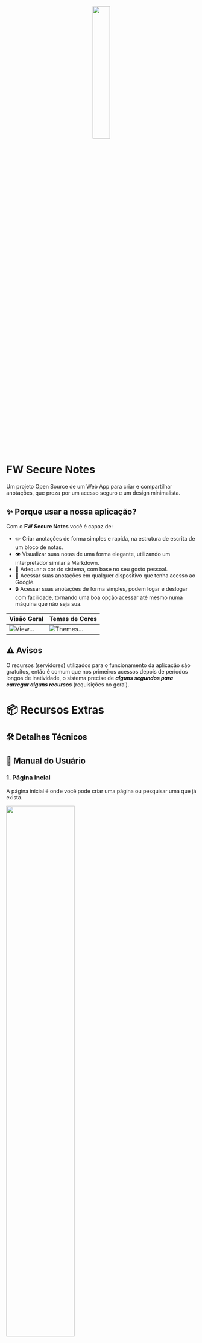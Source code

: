<div align="center">
	<img src="./src/assets/logo.png" width="30%" />
</div>

# FW Secure Notes
Um projeto Open Source de um Web App para criar e compartilhar anotações, que preza por um acesso seguro e um design minimalista.

## ✨ Porque usar a nossa aplicação?
Com o **FW Secure Notes** você é capaz de:
- ✏️ Criar anotações de forma simples e rapida, na estrutura de escrita de um bloco de notas.
- 👁️ Visualizar suas notas de uma forma elegante, utilizando um interpretador similar a Markdown.
- 🎨 Adequar a cor do sistema, com base no seu gosto pessoal.
- 🛜 Acessar suas anotações em qualquer dispositivo que tenha acesso ao Google.
- 🔒 Acessar suas anotações de forma simples, podem logar e deslogar com facilidade, tornando uma boa opção acessar até mesmo numa máquina que não seja sua.

| Visão Geral | Temas de Cores |
| --- | --- |
| ![View...](https://github.com/WesleyTelesBenette/my-sources-for-docs/blob/main/fw-secure-notes/example.png) | ![Themes...](https://github.com/WesleyTelesBenette/my-sources-for-docs/blob/main/fw-secure-notes/themes.png) |

## ⚠️ Avisos
O recursos (servidores) utilizados para o funcionamento da aplicação são gratuítos, então é comum que nos primeiros acessos depois de períodos longos de inatividade, o sistema precise de ***alguns segundos para carregar alguns recursos*** (requisições no geral).

# 📦 Recursos Extras
## 🛠️ Detalhes Técnicos

## 📖 Manual do Usuário

### 1. Página Incial
A página inicial é onde você pode criar uma página ou pesquisar uma que já exista.

<img src="https://github.com/WesleyTelesBenette/my-sources-for-docs/blob/main/fw-secure-notes/main-page.png" width="60%" />

Após preencher o campo de nome, você deve completar o segundo campo de acordo com seu objetivo:
- **✨ Criar**: Caso sua intenção seja criar uma página, insira uma senha do tamanho que quiser (inclusive nenhuma senha).
- **🔍 Pesquisar**: Caso você deseje acessar uma página que já exista, insira o PIN da página.

### 2. Carregamento da Página
Uma página comum, que você vai ver sempre que realizar qualquer uma das duas ações do item **"1."**.

<img src="https://github.com/WesleyTelesBenette/my-sources-for-docs/blob/main/fw-secure-notes/loading-page.png" width="60%" />

### 3. Página de Login
Aqui você deve inserir sua senha, para que você possa efetivamente acessar sua página.

| Entrada de Senha | Erro de Senha |
| --- | --- |
| ![Password](https://github.com/WesleyTelesBenette/my-sources-for-docs/blob/main/fw-secure-notes/password.png) | ![Error](https://github.com/WesleyTelesBenette/my-sources-for-docs/blob/main/fw-secure-notes/password-error.png) |

Apenas insira sua senha (óbvimante apenas se sua página tiver uma) e pressione "Enter".

### 4. Página de Anotações

Após o carregamento da sua página, você vai poder ter acesso a todos os recursos do sistema.

| Estado de Carregamento | Estado Normal |
| --- | --- |
| ![Loading...](https://github.com/WesleyTelesBenette/my-sources-for-docs/blob/main/fw-secure-notes/loading-file.png) | ![Page](https://github.com/WesleyTelesBenette/my-sources-for-docs/blob/main/fw-secure-notes/manual.png) |

#### 4.1 Arquivos
| Acessar Arquivos | Gerenciar Arquivos |
| --- | --- |
| ![Click](https://github.com/WesleyTelesBenette/my-sources-for-docs/blob/main/fw-secure-notes/files-button.png) | ![Files](https://github.com/WesleyTelesBenette/my-sources-for-docs/blob/main/fw-secure-notes/files.png) |

O sistema de arquivos da página funciona da seguinte forma:
1. O botão de "Arquivos" para acessar esse sistema.
2. Botão para criar um arquivo.
3. Clicando no arquivo que você deseja acessar, ele será aberto.
4. Botão para deletar o arquivo que você desejar excluir.

#### 4.2 Título da Página

O Título da Página é composto por: Nome da Página + PIN.

<img src="https://github.com/WesleyTelesBenette/my-sources-for-docs/blob/main/fw-secure-notes/title.png" width="60%" />

1. Nesse exemplo os valoes são:
	- Nome: **string**.
 	- PIN: **FYH**.

#### 4.3 Modos de Visualização

Os Modos de Visualização são fundamentais para a manipulação e leitura do conteúdo dos arquivos.

| Modo de Edição | Modo de Visualização |
| --- | --- |
| ![Click](https://github.com/WesleyTelesBenette/my-sources-for-docs/blob/main/fw-secure-notes/mode-edit.png) | ![Files](https://github.com/WesleyTelesBenette/my-sources-for-docs/blob/main/fw-secure-notes/mode-view.png) |

1. Botão para ativar o **Modo de Edição**, onde o conteúdo é editável.
2. Botão para ativar o **Modo de Visualização**, onde o conteúdo é exibido com um sistema similar a Markdown.

#### 4.4 Ajuda
<img src="https://github.com/WesleyTelesBenette/my-sources-for-docs/blob/main/fw-secure-notes/manual.png" width="60%" />
Explicação...

#### 4.5 URL

A URL da sua página é a forma mais eficiente de acessá-la em outro momento, e copiar essa URL é extremamente fácil, basta clicar no botão de copiar link. 

<img src="https://github.com/WesleyTelesBenette/my-sources-for-docs/blob/main/fw-secure-notes/url.png" width="60%" />

1. Botão de **Copiar**.

#### 4.6 Configurações

| Acessar Configurações | Informações e Temas |
| --- | --- |
| ![Click](https://github.com/WesleyTelesBenette/my-sources-for-docs/blob/main/fw-secure-notes/configs-button.png) | ![Files](https://github.com/WesleyTelesBenette/my-sources-for-docs/blob/main/fw-secure-notes/configs.png) |


#### 4.7 Sair
<img src="https://github.com/WesleyTelesBenette/my-sources-for-docs/blob/main/fw-secure-notes/logout.png" width="60%" />
Explicação...

#### 4.8 Estilização

Explicação...

